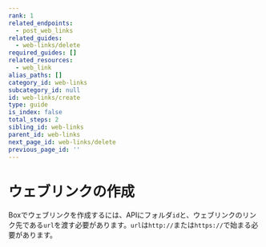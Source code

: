 ```yaml
---
rank: 1
related_endpoints:
  - post_web_links
related_guides:
  - web-links/delete
required_guides: []
related_resources:
  - web_link
alias_paths: []
category_id: web-links
subcategory_id: null
id: web-links/create
type: guide
is_index: false
total_steps: 2
sibling_id: web-links
parent_id: web-links
next_page_id: web-links/delete
previous_page_id: ''
---
```

# ウェブリンクの作成

Boxでウェブリンクを作成するには、APIにフォルダ`id`と、ウェブリンクのリンク先である`url`を渡す必要があります。`url`は`http://`または`https://`で始まる必要があります。

<Samples id="post_web_link">

</Samples>
